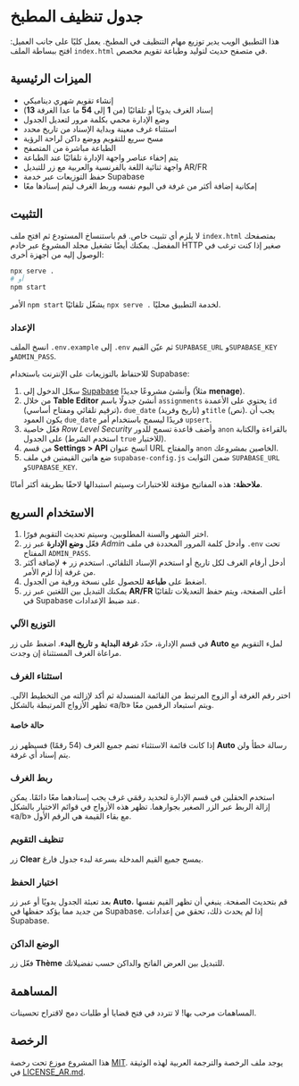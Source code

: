 # جدول تنظيف المطبخ

هذا التطبيق الويب يدير توزيع مهام التنظيف في المطبخ. يعمل كليًا على جانب العميل: افتح ببساطة الملف `index.html` في متصفح حديث لتوليد وطباعة تقويم مخصص.

## الميزات الرئيسية

- إنشاء تقويم شهري ديناميكي
- إسناد الغرف يدويًا أو تلقائيًا (من **1** إلى **54** ما عدا الغرفة **13**)
- وضع الإدارة محمي بكلمة مرور لتعديل الجدول
- استثناء غرف معينة وبداية الإسناد من تاريخ محدد
- مسح سريع للتقويم ووضع داكن لراحة الرؤية
- الطباعة مباشرة من المتصفح
- يتم إخفاء عناصر واجهة الإدارة تلقائيًا عند الطباعة
- واجهة ثنائية اللغة بالفرنسية والعربية مع زر للتبديل AR/FR
- حفظ التوزيعات عبر خدمة Supabase
- إمكانية إضافة أكثر من غرفة في اليوم نفسه وربط الغرف ليتم إسنادها معًا

## التثبيت

لا يلزم أي تثبيت خاص. قم باستنساخ المستودع ثم افتح ملف `index.html` بمتصفحك المفضل. يمكنك أيضًا تشغيل مجلد المشروع عبر خادم HTTP صغير إذا كنت ترغب في الوصول إليه من أجهزة أخرى:

```bash
npx serve .
# أو
npm start
```

الأمر `npm start` يشغّل تلقائيًا `npx serve .` لخدمة التطبيق محليًا.

### الإعداد

انسخ الملف `.env.example` إلى `.env` ثم عيّن القيم `SUPABASE_URL` و`SUPABASE_KEY` و`ADMIN_PASS`.

للاحتفاظ بالتوزيعات على الإنترنت باستخدام Supabase:

1. سجّل الدخول إلى [Supabase](https://app.supabase.com) وأنشئ مشروعًا جديدًا (مثلاً **menage**).
2. من خلال **Table Editor** أنشئ جدولًا باسم `assignments` يحتوي على الأعمدة `id` (ترقيم تلقائي ومفتاح أساسي)، `due_date` (تاريخ وفريد) و`title` (نص). يجب أن يكون العمود `due_date` فريدًا ليسمح باستخدام أمر `upsert`.
3. فعّل خاصية *Row Level Security* وأضف قاعدة تسمح للدور `anon` بالقراءة والكتابة على الجدول (استخدم الشرط `true` للاختبار).
4. من قسم **Settings > API** انسخ عنوان URL والمفتاح `anon` الخاصين بمشروعك.
5. ضع هاتين القيمتين في ملف `supabase-config.js` ضمن الثوابت `SUPABASE_URL` و`SUPABASE_KEY`.

**ملاحظة:** هذه المفاتيح مؤقتة للاختبارات وسيتم استبدالها لاحقًا بطريقة أكثر أمانًا.

## الاستخدام السريع

1. اختر الشهر والسنة المطلوبين، وسيتم تحديث التقويم فورًا.
2. فعّل **وضع الإدارة** عبر زر *Admin* وأدخل كلمة المرور المحددة في ملف `.env` تحت المفتاح `ADMIN_PASS`.
3. أدخل أرقام الغرف لكل تاريخ أو استخدم الإسناد التلقائي. استخدم زر **+** لإضافة أكثر من غرفة إذا لزم الأمر.
4. اضغط على **طباعة** للحصول على نسخة ورقية من الجدول.
5. يمكنك التبديل بين اللغتين عبر زر **AR/FR** أعلى الصفحة،
   ويتم حفظ التعديلات تلقائيًا في Supabase عند ضبط الإعدادات.

### التوزيع الآلي

في قسم الإدارة، حدّد **غرفة البداية** و **تاريخ البدء**. اضغط على زر **Auto** لملء التقويم مع مراعاة الغرف المستثناة إن وجدت.

### استثناء الغرف

اختر رقم الغرفة أو الزوج المرتبط من القائمة المنسدلة ثم أكد لإزالته من التخطيط الآلي. تظهر الأزواج المرتبطة بالشكل «a/b» ويتم استبعاد الرقمين معًا.

#### حالة خاصة

إذا كانت قائمة الاستثناء تضم جميع الغرف (54 رقمًا) فسيظهر زر **Auto** رسالة خطأ ولن يتم إسناد أي غرفة.
### ربط الغرف

استخدم الحقلين في قسم الإدارة لتحديد رقمَي غرف يجب إسنادهما معًا دائمًا. يمكن إزالة الربط عبر الزر الصغير بجوارهما. تظهر هذه الأزواج في قوائم الاختيار بالشكل «a/b» مع بقاء القيمة هي الرقم الأول.


### تنظيف التقويم

زر **Clear** يمسح جميع القيم المدخلة بسرعة لبدء جدول فارغ.

### اختبار الحفظ

بعد تعبئة الجدول يدويًا أو عبر زر **Auto**، قم بتحديث الصفحة. ينبغي أن تظهر القيم نفسها من جديد مما يؤكد حفظها في Supabase. إذا لم يحدث ذلك، تحقق من إعدادات Supabase.

### الوضع الداكن

فعّل زر **Thème** للتبديل بين العرض الفاتح والداكن حسب تفضيلاتك.

## المساهمة

المساهمات مرحب بها! لا تتردد في فتح قضايا أو طلبات دمج لاقتراح تحسينات.

## الرخصة

هذا المشروع موزع تحت رخصة [MIT](LICENSE). يوجد ملف الرخصة والترجمة العربية لهذه الوثيقة في [LICENSE_AR.md](LICENSE_AR.md).
